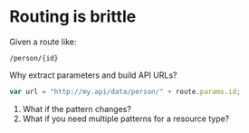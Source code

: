 # Routing is brittle

Given a route like:

```
/person/{id}
```

Why extract parameters and build API URLs?

``` js
var url = "http://my.api/data/person/" + route.params.id;
```

1. What if the pattern changes?
1. What if you need multiple patterns for a resource type?